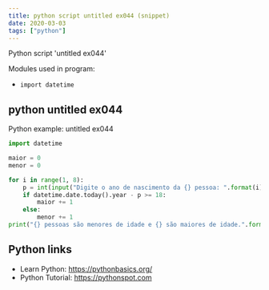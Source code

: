 ```yaml
---
title: python script untitled ex044 (snippet)
date: 2020-03-03
tags: ["python"]
---
```

Python script 'untitled ex044'


Modules used in program: 
* `import datetime`

## python untitled ex044

Python example: untitled ex044

```python
import datetime

maior = 0
menor = 0

for i in range(1, 8):
    p = int(input("Digite o ano de nascimento da {} pessoa: ".format(i)))
    if datetime.date.today().year - p >= 18:
        maior += 1
    else:
        menor += 1
print("{} pessoas são menores de idade e {} são maiores de idade.".format(menor, maior))


```

## Python links

- Learn Python: https://pythonbasics.org/
- Python Tutorial: https://pythonspot.com
